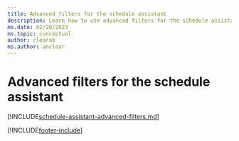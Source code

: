 ```yaml
---
title: Advanced filters for the schedule assistant
description: Learn how to use advanced filters for the schedule assistant in Dynamics 365 Field Service.
ms.date: 02/20/2023
ms.topic: conceptual
author: clearab
ms.author: anclear
---
```


# Advanced filters for the schedule assistant

[!INCLUDE[schedule-assistant-advanced-filters.md](../shared/urs/schedule-assistant-advanced-filters.md)]

[!INCLUDE[footer-include](../includes/footer-banner.md)]
